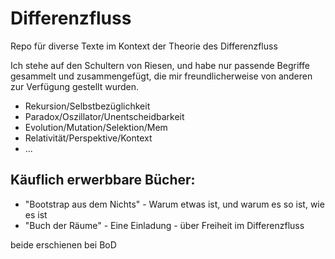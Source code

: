 # Differenzfluss

Repo für diverse Texte im Kontext der Theorie des Differenzfluss

Ich stehe auf den Schultern von Riesen, und habe nur passende Begriffe gesammelt und zusammengefügt, die mir freundlicherweise von anderen zur Verfügung gestellt wurden.
- Rekursion/Selbstbezüglichkeit
- Paradox/Oszillator/Unentscheidbarkeit
- Evolution/Mutation/Selektion/Mem
- Relativität/Perspektive/Kontext
- ...


## Käuflich erwerbbare Bücher:
- "Bootstrap aus dem Nichts" - Warum etwas ist, und warum es so ist, wie es ist
- "Buch der Räume" - Eine Einladung - über Freiheit im Differenzfluss
  
beide erschienen bei BoD
